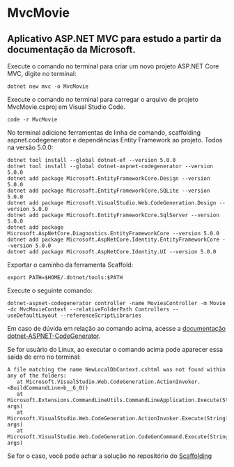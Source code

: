 # MvcMovie
## Aplicativo ASP.NET MVC para estudo a partir da documentação da Microsoft.

Execute o comando no terminal para criar um novo projeto ASP.NET Core MVC, digite no terminal:
```
dotnet new mvc -o MvcMovie 
```

Execute o comando no terminal para carregar o arquivo de projeto MvcMovie.csproj em Visual Studio Code.
```
code -r MvcMovie
```

No terminal adicione ferramentas de linha de comando, scaffolding aspnet.codegenerator e dependências Entity Framework ao projeto. Todos na versão 5.0.0:
```
dotnet tool install --global dotnet-ef --version 5.0.0
dotnet tool install --global dotnet-aspnet-codegenerator --version 5.0.0   
dotnet add package Microsoft.EntityFrameworkCore.Design --version 5.0.0  
dotnet add package Microsoft.EntityFrameworkCore.SQLite --version 5.0.0
dotnet add package Microsoft.VisualStudio.Web.CodeGeneration.Design --version 5.0.0
dotnet add package Microsoft.EntityFrameworkCore.SqlServer --version 5.0.0
dotnet add package Microsoft.AspNetCore.Diagnostics.EntityFrameworkCore --version 5.0.0
dotnet add package Microsoft.AspNetCore.Identity.EntityFrameworkCore --version 5.0.0
dotnet add package Microsoft.AspNetCore.Identity.UI --version 5.0.0
```

Exportar o caminho da ferramenta Scaffold:
```
export PATH=$HOME/.dotnet/tools:$PATH
```

Execute o seguinte comando:
```
dotnet-aspnet-codegenerator controller -name MoviesController -m Movie -dc MvcMovieContext --relativeFolderPath Controllers --useDefaultLayout --referenceScriptLibraries
```

Em caso de dúvida em relação ao comando acima, acesse a [documentação dotnet-ASPNET-CodeGenerator](https://docs.microsoft.com/pt-br/aspnet/core/fundamentals/tools/dotnet-aspnet-codegenerator?view=aspnetcore-5.0).

Se for usuário do Linux, ao executar o comando acima pode aparecer essa saída de erro no terminal:
```
A file matching the name NewLocalDbContext.cshtml was not found within any of the folders: 
   at Microsoft.VisualStudio.Web.CodeGeneration.ActionInvoker.<BuildCommandLine>b__6_0()
   at Microsoft.Extensions.CommandLineUtils.CommandLineApplication.Execute(String[] args)
   at Microsoft.VisualStudio.Web.CodeGeneration.ActionInvoker.Execute(String[] args)
   at Microsoft.VisualStudio.Web.CodeGeneration.CodeGenCommand.Execute(String[] args)
```

Se for o caso, você pode achar a solução no repositório do [Scaffolding](https://github.com/dotnet/Scaffolding/issues/1387#issuecomment-735289808)